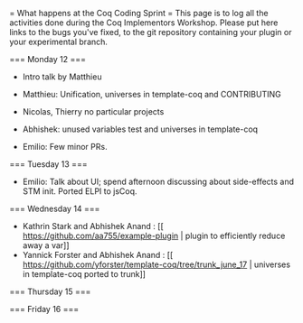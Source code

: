 = What happens at the Coq Coding Sprint =
This page is to log all the activities done during the Coq Implementors Workshop.  Please put here links to the bugs you've fixed, to the git repository containing your plugin or your experimental branch.

=== Monday 12 ===

 * Intro talk by Matthieu

 * Matthieu: Unification, universes in template-coq and CONTRIBUTING
 * Nicolas, Thierry no particular projects
 * Abhishek: unused variables test and universes in template-coq
 * Emilio: Few minor PRs.

=== Tuesday 13 ===

 * Emilio: Talk about UI; spend afternoon discussing about side-effects and STM init. Ported ELPI to jsCoq.

=== Wednesday 14 ===
 * Kathrin Stark and Abhishek Anand : [[ https://github.com/aa755/example-plugin | plugin to efficiently reduce away a var]]
 * Yannick Forster and Abhishek Anand : [[ https://github.com/yforster/template-coq/tree/trunk_june_17 | universes in template-coq ported to trunk]]

=== Thursday 15 ===

=== Friday 16 ===
